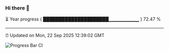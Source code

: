### Hi there 👋

⏳ Year progress { █████████████████████▁▁▁▁▁▁▁▁▁ } 72.47 %

---

⏰ Updated on Mon, 22 Sep 2025 12:39:02 GMT

![Progress Bar CI](https://github.com/liununu/liununu/workflows/Progress%20Bar%20CI/badge.svg)
